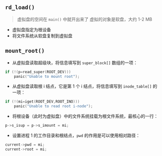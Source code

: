 ## `rd_load()`

> 虚拟盘的空间在 `main()` 中就开出来了
> 虚拟的对象是软盘，大约 1-2 MB

- 虚拟盘指定为根设备
- 将文件系统从软盘复制到虚拟盘

## `mount_root()`

- 从虚拟盘读取超级块，将信息填写到 `super_block[]` 数组的一项：

```c
if (!(p=read_super(ROOT_DEV)))
	panic("Unable to mount root");
```

- 从虚拟盘读取根 i 结点，它是第 1 个 i 结点，将信息填写到 `inode_table[]` 的一项：

```c
if (!(mi=iget(ROOT_DEV,ROOT_INO)))
	panic("Unable to read root i-node");
```

- 将根设备（此时为虚拟盘）中的文件系统挂载为根文件系统，最核心的一行：

```c
p->s_isup = p->s_imount = mi;
```

- 设置进程 1 的工作目录和根结点，`pwd` 的作用是可以使用相对路径：

```c
current->pwd = mi;
current->root = mi;
```